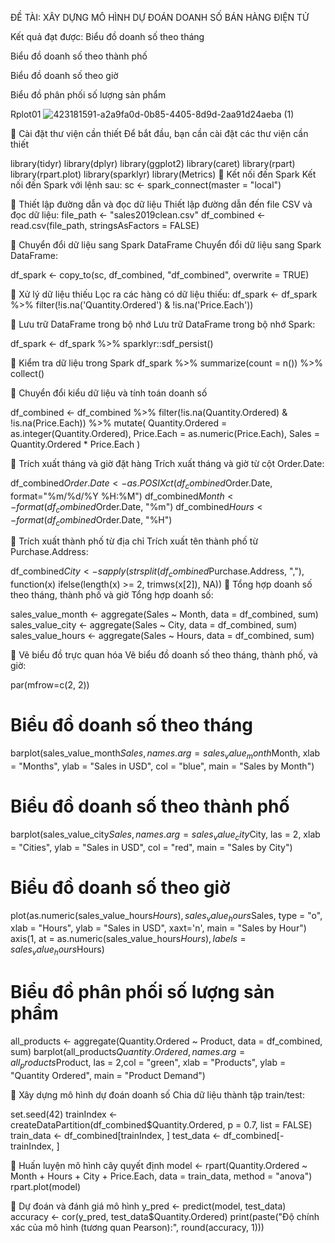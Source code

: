 ĐỀ TÀI: XÂY DỰNG MÔ HÌNH DỰ ĐOÁN DOANH SỐ BÁN HÀNG ĐIỆN TỬ

Kết quả đạt được: Biểu đồ doanh số theo tháng

Biểu đồ doanh số theo thành phố

Biểu đồ doanh số theo giờ

Biểu đồ phân phối số lượng sản phẩm

Rplot01
![423181591-a2a9fa0d-0b85-4405-8d9d-2aa91d24aeba (1)](https://github.com/user-attachments/assets/ca1f1496-f4f0-402d-aa9d-2338fb364b81)

🚩 Cài đặt thư viện cần thiết
Để bắt đầu, bạn cần cài đặt các thư viện cần thiết

library(tidyr)
library(dplyr)
library(ggplot2)
library(caret)
library(rpart)
library(rpart.plot)
library(sparklyr)
library(Metrics)
🚩 Kết nối đến Spark
Kết nối đến Spark với lệnh sau:
sc <- spark_connect(master = "local")

🚩 Thiết lập đường dẫn và đọc dữ liệu
Thiết lập đường dẫn đến file CSV và đọc dữ liệu:
file_path <- "sales2019clean.csv"
df_combined <- read.csv(file_path, stringsAsFactors = FALSE)

🚩 Chuyển đổi dữ liệu sang Spark DataFrame
Chuyển đổi dữ liệu sang Spark DataFrame:

df_spark <- copy_to(sc, df_combined, "df_combined", overwrite = TRUE)

🚩 Xử lý dữ liệu thiếu
Lọc ra các hàng có dữ liệu thiếu:
df_spark <- df_spark %>% filter(!is.na('Quantity.Ordered') & !is.na('Price.Each'))

🚩 Lưu trữ DataFrame trong bộ nhớ
Lưu trữ DataFrame trong bộ nhớ Spark:

df_spark <- df_spark %>% sparklyr::sdf_persist()

🚩 Kiểm tra dữ liệu trong Spark
df_spark %>%
  summarize(count = n()) %>%
  collect()

🚩 Chuyển đổi kiểu dữ liệu và tính toán doanh số


df_combined <- df_combined %>%
  filter(!is.na(Quantity.Ordered) & !is.na(Price.Each)) %>%
  mutate(
    Quantity.Ordered = as.integer(Quantity.Ordered),
    Price.Each = as.numeric(Price.Each),
    Sales = Quantity.Ordered * Price.Each
  )

🚩 Trích xuất tháng và giờ đặt hàng
Trích xuất tháng và giờ từ cột Order.Date:

df_combined$Order.Date <- as.POSIXct(df_combined$Order.Date, format="%m/%d/%Y %H:%M")
df_combined$Month <- format(df_combined$Order.Date, "%m")
df_combined$Hours <- format(df_combined$Order.Date, "%H")

🚩 Trích xuất thành phố từ địa chỉ
Trích xuất tên thành phố từ Purchase.Address:

df_combined$City <- sapply(strsplit(df_combined$Purchase.Address, ","), 
                           function(x) ifelse(length(x) >= 2, trimws(x[2]), NA))
🚩 Tổng hợp doanh số theo tháng, thành phố và giờ
Tổng hợp doanh số:

sales_value_month <- aggregate(Sales ~ Month, data = df_combined, sum)
sales_value_city <- aggregate(Sales ~ City, data = df_combined, sum)
sales_value_hours <- aggregate(Sales ~ Hours, data = df_combined, sum)

🚩 Vẽ biểu đồ trực quan hóa
Vẽ biểu đồ doanh số theo tháng, thành phố, và giờ:


par(mfrow=c(2, 2))
# Biểu đồ doanh số theo tháng
barplot(sales_value_month$Sales, names.arg = sales_value_month$Month, 
        xlab = "Months", ylab = "Sales in USD", col = "blue", main = "Sales by Month")


# Biểu đồ doanh số theo thành phố
barplot(sales_value_city$Sales, names.arg = sales_value_city$City, las = 2, 
        xlab = "Cities", ylab = "Sales in USD", col = "red", main = "Sales by City")
# Biểu đồ doanh số theo giờ
plot(as.numeric(sales_value_hours$Hours), sales_value_hours$Sales, type = "o", 
     xlab = "Hours", ylab = "Sales in USD", xaxt='n', main = "Sales by Hour")
axis(1, at = as.numeric(sales_value_hours$Hours), labels = sales_value_hours$Hours)
# Biểu đồ phân phối số lượng sản phẩm
all_products <- aggregate(Quantity.Ordered ~ Product, data = df_combined, sum)
barplot(all_products$Quantity.Ordered, names.arg = all_products$Product, las = 2,col = "green", xlab = "Products", ylab = "Quantity Ordered", main = "Product Demand")

🚩 Xây dựng mô hình dự đoán doanh số
Chia dữ liệu thành tập train/test:

set.seed(42)
trainIndex <- createDataPartition(df_combined$Quantity.Ordered, p = 0.7, list = FALSE)
train_data <- df_combined[trainIndex, ]
test_data <- df_combined[-trainIndex, ]

🚩 Huấn luyện mô hình cây quyết định
model <- rpart(Quantity.Ordered ~ Month + Hours + City + Price.Each, 
               data = train_data, method = "anova")
rpart.plot(model)

🚩 Dự đoán và đánh giá mô hình
y_pred <- predict(model, test_data)
accuracy <- cor(y_pred, test_data$Quantity.Ordered)
print(paste("Độ chính xác của mô hình (tương quan Pearson):", round(accuracy, 1)))
